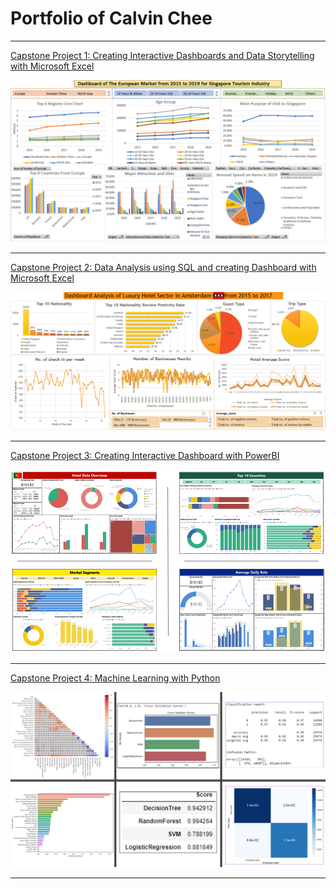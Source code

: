 # Portfolio of Calvin Chee

---

[Capstone Project 1: Creating Interactive Dashboards and Data Storytelling with Microsoft Excel](/pdf/Capstone_Project_1_Presentation.pdf)

<img src="images/Capstone_Project_1_Dashboard.PNG"/>

---
[Capstone Project 2: Data Analysis using SQL and creating Dashboard with Microsoft Excel](/pdf/Capstone_Project_2_Presentation.pdf)

<img src="images/Capstone_Project_2_Dashboard.PNG"/>

---
[Capstone Project 3: Creating Interactive Dashboard with PowerBI](/pdf/Capstone_Project_3_Presentation.pdf)

<img src="images/Capstone_3_Dashboards.PNG"/>

---
[Capstone Project 4: Machine Learning with Python](/pdf/Capstone_Project_4_Presentation.pdf)

<img src="images/Capstone_4_Screenshot.PNG"/>

---
